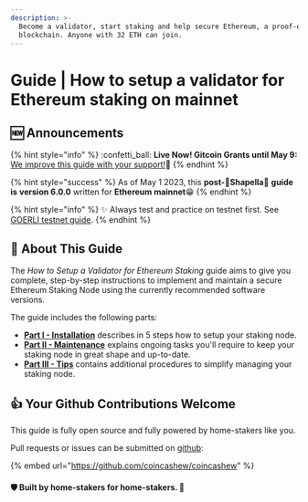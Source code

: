```yaml
---
description: >-
  Become a validator, start staking and help secure Ethereum, a proof-of-stake
  blockchain. Anyone with 32 ETH can join.
---
```


# Guide | How to setup a validator for Ethereum staking on mainnet

## :new: Announcements

{% hint style="info" %}
:confetti\_ball: **Live Now! Gitcoin Grants until May 9:** [We improve this guide with your support!](https://explorer.gitcoin.co/#/round/1/0xdf22a2c8f6ba9376ff17ee13e6154b784ee92094/0xdf22a2c8f6ba9376ff17ee13e6154b784ee92094-9)🙏
{% endhint %}

{% hint style="success" %}
As of May 1 2023, this **post-**🦉**Shapella**🦉 **guide is** **version 6.0.0** written for **Ethereum mainnet**:grin:
{% endhint %}

{% hint style="info" %}
:sparkles: Always test and practice on testnet first. See [GOERLI testnet guide](../guide-or-how-to-setup-a-validator-on-eth2-testnet-prater/).
{% endhint %}

## :wrench: About This Guide

The _How to Setup a Validator for Ethereum Staking_ guide aims to give you complete, step-by-step instructions to implement and maintain a secure Ethereum Staking Node using the currently recommended software versions.

The guide includes the following parts:

* [**Part I - Installation**](part-i-installation/) describes in 5 steps how to setup your staking node.
* [**Part II - Maintenance**](part-ii-maintenance/) explains ongoing tasks you'll require to keep your staking node in great shape and up-to-date.
* [**Part III - Tips**](part-iii-tips/) contains additional procedures to simplify managing your staking node.

## :thumbsup: Your Github Contributions Welcome

This guide is fully open source and fully powered by home-stakers like you.

Pull requests or issues can be submitted on [github](https://github.com/coincashew/coincashew):

{% embed url="https://github.com/coincashew/coincashew" %}

#### :shield: Built by home-stakers for home-stakers. :pray:
